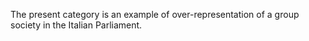 The present category is an example of over-representation of a group society in the Italian Parliament. 